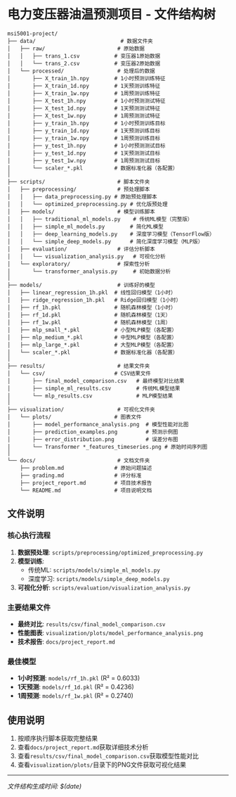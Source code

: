 # 电力变压器油温预测项目 - 文件结构树

```
msi5001-project/
├── data/                           # 数据文件夹
│   ├── raw/                       # 原始数据
│   │   ├── trans_1.csv           # 变压器1原始数据
│   │   └── trans_2.csv           # 变压器2原始数据
│   └── processed/                 # 处理后的数据
│       ├── X_train_1h.npy        # 1小时预测训练特征
│       ├── X_train_1d.npy        # 1天预测训练特征
│       ├── X_train_1w.npy        # 1周预测训练特征
│       ├── X_test_1h.npy         # 1小时预测测试特征
│       ├── X_test_1d.npy         # 1天预测测试特征
│       ├── X_test_1w.npy         # 1周预测测试特征
│       ├── y_train_1h.npy        # 1小时预测训练目标
│       ├── y_train_1d.npy        # 1天预测训练目标
│       ├── y_train_1w.npy        # 1周预测训练目标
│       ├── y_test_1h.npy         # 1小时预测测试目标
│       ├── y_test_1d.npy         # 1天预测测试目标
│       ├── y_test_1w.npy         # 1周预测测试目标
│       └── scaler_*.pkl          # 数据标准化器（各配置）
│
├── scripts/                       # 脚本文件夹
│   ├── preprocessing/             # 预处理脚本
│   │   ├── data_preprocessing.py # 原始预处理脚本
│   │   └── optimized_preprocessing.py # 优化版预处理
│   ├── models/                    # 模型训练脚本
│   │   ├── traditional_ml_models.py    # 传统ML模型（完整版）
│   │   ├── simple_ml_models.py        # 简化ML模型
│   │   ├── deep_learning_models.py    # 深度学习模型（TensorFlow版）
│   │   └── simple_deep_models.py      # 简化深度学习模型（MLP版）
│   ├── evaluation/                # 评估分析脚本
│   │   └── visualization_analysis.py   # 可视化分析
│   └── exploratory/               # 探索性分析
│       └── transformer_analysis.py     # 初始数据分析
│
├── models/                        # 训练好的模型
│   ├── linear_regression_1h.pkl  # 线性回归模型（1小时）
│   ├── ridge_regression_1h.pkl   # Ridge回归模型（1小时）
│   ├── rf_1h.pkl                 # 随机森林模型（1小时）
│   ├── rf_1d.pkl                 # 随机森林模型（1天）
│   ├── rf_1w.pkl                 # 随机森林模型（1周）
│   ├── mlp_small_*.pkl           # 小型MLP模型（各配置）
│   ├── mlp_medium_*.pkl          # 中型MLP模型（各配置）
│   ├── mlp_large_*.pkl           # 大型MLP模型（各配置）
│   └── scaler_*.pkl              # 数据标准化器（各配置）
│
├── results/                       # 结果文件夹
│   └── csv/                      # CSV结果文件
│       ├── final_model_comparison.csv   # 最终模型对比结果
│       ├── simple_ml_results.csv        # 传统ML模型结果
│       └── mlp_results.csv              # MLP模型结果
│
├── visualization/                 # 可视化文件夹
│   └── plots/                    # 图表文件
│       ├── model_performance_analysis.png  # 模型性能对比图
│       ├── prediction_examples.png         # 预测示例图
│       ├── error_distribution.png          # 误差分布图
│       └── Transformer *_features_timeseries.png # 原始时间序列图
│
└── docs/                          # 文档文件夹
    ├── problem.md                # 原始问题描述
    ├── grading.md                # 评分标准
    ├── project_report.md         # 项目技术报告
    └── README.md                 # 项目说明文档

```

## 文件说明

### 核心执行流程
1. **数据预处理**: `scripts/preprocessing/optimized_preprocessing.py`
2. **模型训练**:
   - 传统ML: `scripts/models/simple_ml_models.py`
   - 深度学习: `scripts/models/simple_deep_models.py`
3. **可视化分析**: `scripts/evaluation/visualization_analysis.py`

### 主要结果文件
- **最终对比**: `results/csv/final_model_comparison.csv`
- **性能图表**: `visualization/plots/model_performance_analysis.png`
- **技术报告**: `docs/project_report.md`

### 最佳模型
- **1小时预测**: `models/rf_1h.pkl` (R² = 0.6033)
- **1天预测**: `models/rf_1d.pkl` (R² = 0.4236)
- **1周预测**: `models/rf_1w.pkl` (R² = 0.2740)

## 使用说明

1. 按顺序执行脚本获取完整结果
2. 查看`docs/project_report.md`获取详细技术分析
3. 查看`results/csv/final_model_comparison.csv`获取模型性能对比
4. 查看`visualization/plots/`目录下的PNG文件获取可视化结果

---

*文件结构生成时间: $(date)*